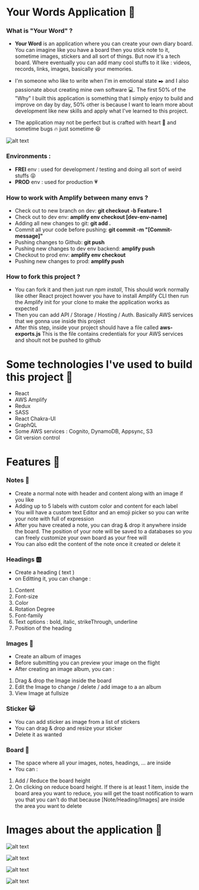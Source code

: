 # Your Words Application :page_with_curl:

### What is "Your Word" ? 
- **Your Word** is an application where you can create your own diary board. You can imagine like you have a board then you stick note to it, sometime images, stickers and all sort of things. But now it's a tech board. Where eventually you can add many cool stuffs to it like : videos, records, links, images, basically your memories. 
 
- I'm someone who like to write when I'm in emotional state :black_nib: and I also passionate about creating mine own software :computer:. The first 50% of the "Why" I built this application is something that I simply enjoy to build and improve on day by day, 50% other is because I want to learn more about development like new skills and apply what I've learned to this project.  

- The application may not be perfect but is crafted with heart :raised_hands: and sometime bugs :fire: just sometime :satisfied:

![alt text](https://github.com/Tris-909/Your-Words/blob/master/src/github/images/roadmap.png)

### Environments : 
 - **FREI** env : used for development / testing and doing all sort of weird stuffs :stuck_out_tongue_closed_eyes:
 - **PROD** env : used for production :heartpulse:

### How to work with Amplify between many envs ?

- Check out to new branch on dev: **git checkout -b Feature-1**
- Check out to dev env: **amplify env checkout [dev-env-name]**
- Adding all new changes to git: **git add .**
- Commit all your code before pushing: **git commit -m "[Commit-message]"**
- Pushing changes to Github: **git push**
- Pushing new changes to dev env backend: **amplify push**
- Checkout to prod env: **amplify env checkout <env-name>**
- Pushing new changes to prod: **amplify push**

### How to fork this project ? 
- You can fork it and then just run *npm install*, This should work normally like other React project howver you have to install Amplify CLI then run the Amplify init for your clone to make the application works as expected
- Then you can add API / Storage / Hosting / Auth. Basically AWS services that we gonna use inside this project
- After this step, inside your project should have a file called **aws-exports.js** This is the file contains credentials for your AWS services and shoult not be pushed to github

# Some technologies I've used to build this project :gem: 
- React 
- AWS Amplify
- Redux 
- SASS
- React Chakra-UI 
- GraphQL 
- Some AWS services : Cognito, DynamoDB, Appsync, S3
- Git version control
  
# Features :rainbow: 
### Notes :memo:
  - Create a normal note with header and content along with an image if you like 
  - Adding up to 5 labels with custom color and content for each label
  - You will have a custom text Editor and an emoji picker so you can write your note with full of expression
  - After you have created a note, you can drag & drop it anywhere inside the board. The position of your note will be saved to a databases so you can freely customize your own board as your free will 
  - You can also edit the content of the note once it created or delete it
### Headings :ab:
  - Create a heading ( text ) 
  - on Editting it, you can change :
  1. Content 
  2. Font-size 
  3. Color 
  4. Rotation Degree
  5. Font-family 
  6. Text options : bold, italic, strikeThrough, underline
  7. Position of the heading
### Images :art: 
  - Create an album of images
  - Before submitting you can preview your image on the flight
  - After creating an image album, you can : 
  1. Drag & drop the Image inside the board
  2. Edit the Image to change / delete / add image to a an album 
  3. View Image at fullsize 
### Sticker :smiley_cat:
 - You can add sticker as image from a list of stickers 
 - You can drag & drop and resize your sticker
 - Delete it as wanted 
### Board :straight_ruler: 
  - The space where all your images, notes, headings, ... are inside 
  - You can : 
  1. Add / Reduce the board height 
  2. On clicking on reduce board height. If there is at least 1 item, inside the board area you want to reduce, you will get the toast notification to warn you that you can't do that because [Note/Heading/Images] are inside the area you want to delete 

 
# Images about the application :newspaper:

 ![alt text](https://github.com/Tris-909/Your-Words/blob/master/src/github/images/currentstate.png)

 ![alt text](https://github.com/Tris-909/Your-Words/blob/master/src/github/images/image2.png)

  ![alt text](https://github.com/Tris-909/Your-Words/blob/master/src/github/images/image3.png)

  ![alt text](https://github.com/Tris-909/Your-Words/blob/master/src/github/images/image4.png)

